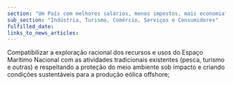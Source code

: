 ```yaml
---
section: "Um País com melhores salários, menos impostos, mais economia"
sub_section: "Indústria, Turismo, Comércio, Serviços e Consumidores"
fulfilled_date:
links_to_news_articles:
---
```


Compatibilizar a exploração racional dos recursos e usos do Espaço Marítimo Nacional com as atividades tradicionais existentes (pesca, turismo e outras) e respeitando a proteção do meio ambiente sob impacto e criando condições sustentáveis para a produção eólica offshore;
